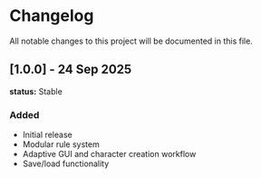 # Changelog

All notable changes to this project will be documented in this file.

## [1.0.0] - 24 Sep 2025
**status:** Stable
### Added
- Initial release
- Modular rule system
- Adaptive GUI and character creation workflow
- Save/load functionality